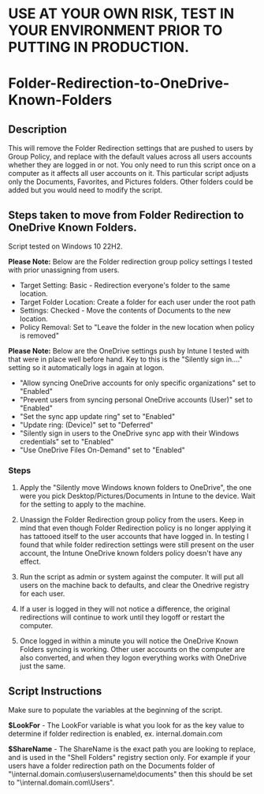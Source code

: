 # **USE AT YOUR OWN RISK, TEST IN YOUR ENVIRONMENT PRIOR TO PUTTING IN PRODUCTION.**

# Folder-Redirection-to-OneDrive-Known-Folders

## Description
This will remove the Folder Redirection settings that are pushed to users by Group Policy, and replace with the default values 
	across all users accounts whether they are logged in or not.  You only need to run this script once on a computer as it affects
	all user accounts on it.  This particular script adjusts only the Documents, Favorites, and Pictures folders.  Other folders 
	could be added but you would need to modify the script.
## Steps taken to move from Folder Redirection to OneDrive Known Folders.
Script tested on Windows 10 22H2.

**Please Note:**  Below are the Folder redirection group policy settings I tested with prior unassigning from users.  
- Target Setting: Basic - Redirection everyone's folder to the same location.
- Target Folder Location:  Create a folder for each user under the root path
- Settings: Checked - Move the contents of Documents to the new location.
- Policy Removal:  Set to "Leave the folder in the new location when policy is removed"
  
**Please Note:**  Below are the OneDrive settings push by Intune I tested with that were in place well before hand.	 Key to this is the "Silently sign in...." setting so it automatically logs in again at logon.
- "Allow syncing OneDrive accounts for only specific organizations" set to "Enabled"
- "Prevent users from syncing personal OneDrive accounts (User)" set to "Enabled"
- "Set the sync app update ring" set to "Enabled"
- "Update ring: (Device)" set to "Deferred"
- "Silently sign in users to the OneDrive sync app with their Windows credentials" set to "Enabled"
- "Use OneDrive Files On-Demand" set to "Enabled"

### Steps

1. Apply the "Silently move Windows known folders to OneDrive", the one were you pick Desktop/Pictures/Documents in Intune to the device.  Wait for the setting to apply to the machine.

2. Unassign the Folder Redirection group policy from the users.  Keep in mind that even though Folder Redirection policy is no longer applying it has tattooed itself to the user accounts that have logged in.  In testing I found that while folder redirection settings were still present on the user account, the Intune OneDrive known folders policy doesn't have any effect.

3. Run the script as admin or system against the computer.  It will put all users on the machine back to defaults, and clear the Onedrive registry for each user.

4. If a user is logged in they will not notice a difference, the original redirections will continue to work until they logoff or restart the computer.

5. Once logged in within a minute you will notice the OneDrive Known Folders syncing is working.  Other user accounts on the computer are also converted, and when they logon everything works with OneDrive just the same.

## Script Instructions
Make sure to populate the variables at the beginning of the script.

**$LookFor** -  The LookFor variable is what you look for as the key value to determine if folder redirection is enabled, ex. internal.domain.com

**$ShareName** - The ShareName is the exact path you are looking to replace, and is used in the "Shell Folders" registry section only.  For example if your users have a folder redirection path on the Documents folder of "\\internal.domain.com\users\username\documents" 
					then this should be set to "\\internal.domain.com\Users".
